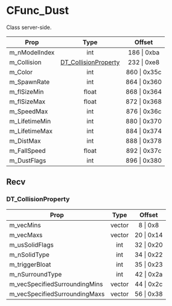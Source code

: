 # CFunc_Dust

Class server-side.

|Prop|Type|Offset|
|---|:-:|:-:|
|m_nModelIndex|int|186 \| 0xba|
|m_Collision|[DT_CollisionProperty](#dt_collisionproperty)|232 \| 0xe8|
|m_Color|int|860 \| 0x35c|
|m_SpawnRate|int|864 \| 0x360|
|m_flSizeMin|float|868 \| 0x364|
|m_flSizeMax|float|872 \| 0x368|
|m_SpeedMax|int|876 \| 0x36c|
|m_LifetimeMin|int|880 \| 0x370|
|m_LifetimeMax|int|884 \| 0x374|
|m_DistMax|int|888 \| 0x378|
|m_FallSpeed|float|892 \| 0x37c|
|m_DustFlags|int|896 \| 0x380|

## Recv

### DT_CollisionProperty

|Prop|Type|Offset|
|---|:-:|:-:|
|m_vecMins|vector|8 \| 0x8|
|m_vecMaxs|vector|20 \| 0x14|
|m_usSolidFlags|int|32 \| 0x20|
|m_nSolidType|int|34 \| 0x22|
|m_triggerBloat|int|35 \| 0x23|
|m_nSurroundType|int|42 \| 0x2a|
|m_vecSpecifiedSurroundingMins|vector|44 \| 0x2c|
|m_vecSpecifiedSurroundingMaxs|vector|56 \| 0x38|
